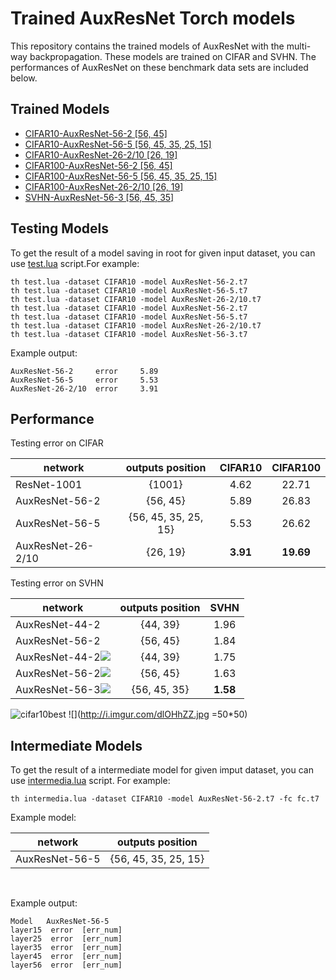 # Trained AuxResNet Torch models #
This repository contains the trained models of AuxResNet with the multi-way backpropagation. These models are trained on CIFAR and SVHN. The performances of AuxResNet on these benchmark data sets are included below.

## Trained Models ##
- [CIFAR10-AuxResNet-56-2 [56, 45]](http://baidu.com "AuxResNet-56-2")
- [CIFAR10-AuxResNet-56-5 [56, 45, 35, 25, 15]](http://baidu.com "AuxResNet-56-5")
- [CIFAR10-AuxResNet-26-2/10 [26, 19]](http://baidu.com "AuxResNet-26-2/10")
- [CIFAR100-AuxResNet-56-2 [56, 45]](http://baidu.com "AuxResNet-56-2")
- [CIFAR100-AuxResNet-56-5 [56, 45, 35, 25, 15]](http://baidu.com "AuxResNet-56-5")
- [CIFAR100-AuxResNet-26-2/10 [26, 19]](http://baidu.com "AuxResNet-26-2/10")
- [SVHN-AuxResNet-56-3 [56, 45, 35]](http://baidu.com "AuxResNet-56-3")

## Testing Models ##
To get the result of a model saving in root for given input dataset, you can use [test.lua]() script.For example:&nbsp;&nbsp;

```
th test.lua -dataset CIFAR10 -model AuxResNet-56-2.t7
th test.lua -dataset CIFAR10 -model AuxResNet-56-5.t7
th test.lua -dataset CIFAR10 -model AuxResNet-26-2/10.t7
th test.lua -dataset CIFAR10 -model AuxResNet-56-2.t7
th test.lua -dataset CIFAR10 -model AuxResNet-56-5.t7
th test.lua -dataset CIFAR10 -model AuxResNet-26-2/10.t7
th test.lua -dataset CIFAR10 -model AuxResNet-56-3.t7
```

Example output:&nbsp;&nbsp;
```
AuxResNet-56-2     error     5.89
AuxResNet-56-5     error     5.53
AuxResNet-26-2/10  error     3.91
```

## Performance ##
Testing error on CIFAR

| network       | outputs position | CIFAR10 | CIFAR100  |
| ------------- |:-------------:|:-------------:|:-----:|
| ResNet-1001| {1001} | 4.62 | 22.71 |
| AuxResNet-56-2| {56, 45} | 5.89 | 26.83 |
| AuxResNet-56-5| {56, 45, 35, 25, 15} | 5.53      | 26.62 |
| AuxResNet-26-2/10| {26, 19} | **3.91** | **19.69** |

Testing error on SVHN

| network        | outputs position | SVHN  |
| ------------- |:-------------:|:-----:|
| AuxResNet-44-2      | {44, 39} | 1.96 |
| AuxResNet-56-2      | {56, 45} | 1.84 |
| AuxResNet-44-2<img src="http://chart.googleapis.com/chart?cht=tx&chl=^\dagger" style="border:none;">      | {44, 39} | 1.75 |
| AuxResNet-56-2<img src="http://chart.googleapis.com/chart?cht=tx&chl=^\dagger" style="border:none;"> | {56, 45} | 1.63 |
| AuxResNet-56-3<img src="http://chart.googleapis.com/chart?cht=tx&chl=^\dagger" style="border:none;"> | {56, 45, 35} | **1.58** |

![cifar10best](http://i.imgur.com/dlOHhZZ.jpg)
![](http://i.imgur.com/dlOHhZZ.jpg =50*50)

## Intermediate Models ##

To get the result of a intermediate model for given imput dataset, you can use [intermedia.lua]() script. For example:&nbsp;&nbsp;
```
th intermedia.lua -dataset CIFAR10 -model AuxResNet-56-2.t7 -fc fc.t7
```

Example model:&nbsp;&nbsp;

| network       | outputs position |
| ------------- |:-------------:|
| AuxResNet-56-5| {56, 45, 35, 25, 15} |

&nbsp;&nbsp;

Example output: &nbsp;&nbsp;
```
Model   AuxResNet-56-5
layer15  error  [err_num]
layer25  error  [err_num]
layer35  error  [err_num]
layer45  error  [err_num]
layer56  error  [err_num]
```

